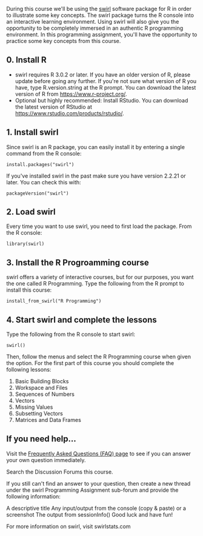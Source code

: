 During this course we'll be using the [swirl](http://swirlstats.com/) software package for R in order to illustrate some key concepts. The swirl package turns the R console into an interactive learning environment. Using swirl will also give you the opportunity to be completely immersed in an authentic R programming environment. In this programming assignment, you'll have the opportunity to practice some key concepts from this course.

## 0. Install R

* swirl requires R 3.0.2 or later. If you have an older version of R, please update before going any further. If you're not sure what version of R you have, type R.version.string at the R prompt. You can download the latest version of R from https://www.r-project.org/.
* Optional but highly recommended: Install RStudio. You can download the latest version of RStudio at https://www.rstudio.com/products/rstudio/.

## 1. Install swirl

Since swirl is an R package, you can easily install it by entering a single command from the R console:


```
install.packages("swirl")
```

If you've installed swirl in the past make sure you have version 2.2.21 or later. You can check this with:


```
packageVersion("swirl")
```

## 2. Load swirl

Every time you want to use swirl, you need to first load the package. From the R console:


```
library(swirl)
```

## 3. Install the R Progroamming course

swirl offers a variety of interactive courses, but for our purposes, you want the one called R Programming. Type the following from the R prompt to install this course:


```
install_from_swirl("R Programming")
```

## 4. Start swirl and complete the lessons

Type the following from the R console to start swirl:


```
swirl()
```

Then, follow the menus and select the R Programming course when given the option. For the first part of this course you should complete the following lessons:

1. Basic Building Blocks
2. Workspace and Files
3. Sequences of Numbers
4. Vectors
5. Missing Values
6. Subsetting Vectors
7. Matrices and Data Frames

## If you need help...

Visit the [Frequently Asked Questions (FAQ) page](https://github.com/swirldev/swirl/wiki/Coursera-FAQ) to see if you can answer your own question immediately.

Search the Discussion Forums this course.

If you still can't find an answer to your question, then create a new thread under the swirl Programming Assignment sub-forum and provide the following information:

A descriptive title
Any input/output from the console (copy & paste) or a screenshot
The output from sessionInfo()
Good luck and have fun!

For more information on swirl, visit swirlstats.com
